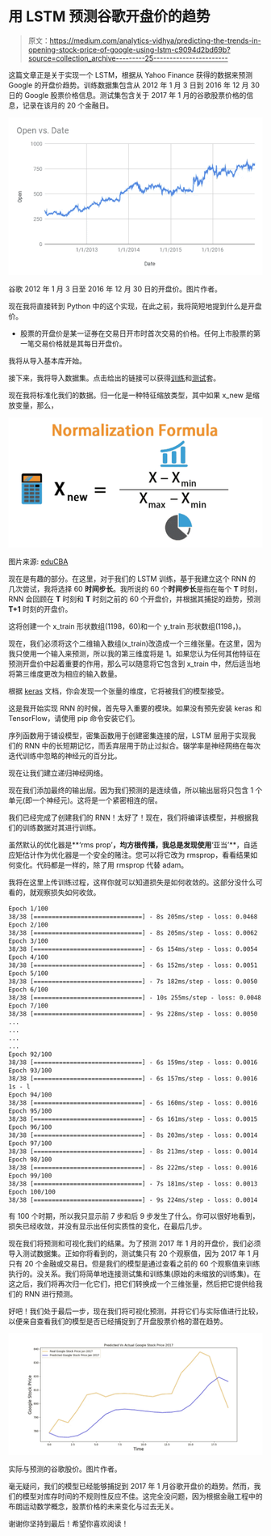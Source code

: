 # 用 LSTM 预测谷歌开盘价的趋势

> 原文：<https://medium.com/analytics-vidhya/predicting-the-trends-in-opening-stock-price-of-google-using-lstm-c9094d2bd69b?source=collection_archive---------25----------------------->

这篇文章正是关于实现一个 LSTM，根据从 Yahoo Finance 获得的数据来预测 Google 的开盘价趋势。训练数据集包含从 2012 年 1 月 3 日到 2016 年 12 月 30 日的 Google 股票价格信息。测试集包含关于 2017 年 1 月的谷歌股票价格的信息，记录在该月的 20 个金融日。

![](img/f6cd49d8d4aeef195c37c7143af3eb71.png)

谷歌 2012 年 1 月 3 日至 2016 年 12 月 30 日的开盘价。图片作者。

现在我将直接转到 Python 中的这个实现，在此之前，我将简短地提到什么是开盘价。

*   股票的开盘价是某一证券在交易日开市时首次交易的价格。任何上市股票的第一笔交易价格就是其每日开盘价。

我将从导入基本库开始。

接下来，我将导入数据集。点击给出的链接可以获得[训练](https://drive.google.com/file/d/1sMtdtOa5HN3wRbNwJrj70GvIDNs3lehJ/view?usp=sharing)和[测试](https://drive.google.com/file/d/1Tk3_4prJujEd-WwYYboDZnjVYhytNT-4/view?usp=sharing)套。

现在我将标准化我们的数据。归一化是一种特征缩放类型，其中如果 x_new 是缩放变量，那么，

![](img/f2de9151bd03322dd568d5ea80f46583.png)

图片来源: [eduCBA](https://www.google.com/url?sa=i&url=https%3A%2F%2Fwww.educba.com%2Fnormalization-formula%2F&psig=AOvVaw1S7j-t7neAMVI1F_ryLxKr&ust=1596650091220000&source=images&cd=vfe&ved=0CAMQjB1qFwoTCLDa3KaPgusCFQAAAAAdAAAAABAD)

现在是有趣的部分。在这里，对于我们的 LSTM 训练，基于我建立这个 RNN 的几次尝试，我将选择 60 **时间步长**。我所说的 60 个**时间步长**是指在每个 **T** 时刻，RNN 会回顾在 **T** 时刻和 **T** 时刻之前的 60 个开盘价，并根据其捕捉的趋势，预测 **T+1** 时刻的开盘价。

这将创建一个 x_train 形状数组(1198，60)和一个 y_train 形状数组(1198，)。

现在，我们必须将这个二维输入数组(x_train)改造成一个三维张量。在这里，因为我只使用一个输入来预测，所以我的第三维度将是 1。如果您认为任何其他特征在预测开盘价中起着重要的作用，那么可以随意将它包含到 x_train 中，然后适当地将第三维度更改为相应的输入数量。

根据 [keras](http://keras.io) 文档，你会发现一个张量的维度，它将被我们的模型接受。

这是我开始实现 RNN 的时候，首先导入重要的模块。如果没有预先安装 keras 和 TensorFlow，请使用 pip 命令安装它们。

序列函数用于铺设模型，密集函数用于创建密集连接的层，LSTM 层用于实现我们的 RNN 中的长短期记忆，而丢弃层用于防止过拟合。辍学率是神经网络在每次迭代训练中忽略的神经元的百分比。

现在让我们建立递归神经网络。

现在我们添加最终的输出层。因为我们预测的是连续值，所以输出层将只包含 1 个单元(即一个神经元)。这将是一个紧密相连的层。

我们已经完成了创建我们的 RNN！太好了！现在，我们将编译该模型，并根据我们的训练数据对其进行训练。

虽然默认的优化器是**‘rms prop’**，均方根传播，我总是发现使用**‘亚当’**，自适应矩估计作为优化器是一个安全的赌注。您可以将它改为 rmsprop，看看结果如何变化。代码都是一样的，除了用 rmsprop 代替 adam。

我将在这里上传训练过程，这样你就可以知道损失是如何收敛的。这部分没什么可看的，就观察损失如何收敛。

```
Epoch 1/100
38/38 [==============================] - 8s 205ms/step - loss: 0.0468
Epoch 2/100
38/38 [==============================] - 8s 205ms/step - loss: 0.0062
Epoch 3/100
38/38 [==============================] - 6s 154ms/step - loss: 0.0054
Epoch 4/100
38/38 [==============================] - 6s 152ms/step - loss: 0.0051
Epoch 5/100
38/38 [==============================] - 7s 182ms/step - loss: 0.0050
Epoch 6/100
38/38 [==============================] - 10s 255ms/step - loss: 0.0048
Epoch 7/100
38/38 [==============================] - 9s 228ms/step - loss: 0.0050
...
...
...
...
Epoch 92/100
38/38 [==============================] - 6s 159ms/step - loss: 0.0016
Epoch 93/100
38/38 [==============================] - 6s 157ms/step - loss: 0.0016 1s - l
Epoch 94/100
38/38 [==============================] - 6s 160ms/step - loss: 0.0016
Epoch 95/100
38/38 [==============================] - 6s 161ms/step - loss: 0.0015
Epoch 96/100
38/38 [==============================] - 8s 203ms/step - loss: 0.0014
Epoch 97/100
38/38 [==============================] - 8s 213ms/step - loss: 0.0014
Epoch 98/100
38/38 [==============================] - 8s 222ms/step - loss: 0.0016
Epoch 99/100
38/38 [==============================] - 7s 181ms/step - loss: 0.0013
Epoch 100/100
38/38 [==============================] - 9s 224ms/step - loss: 0.0014
```

有 100 个时期，所以我只显示前 7 步和后 9 步发生了什么。你可以很好地看到，损失已经收敛，并没有显示出任何实质性的变化，在最后几步。

现在我们将预测和可视化我们的结果。为了预测 2017 年 1 月的开盘价，我们必须导入测试数据集。正如你将看到的，测试集只有 20 个观察值，因为 2017 年 1 月只有 20 个金融或交易日。但是我们的模型是通过查看之前的 60 个观察值来训练执行的。没关系。我们将简单地连接测试集和训练集(原始的未缩放的训练集)。在这之后，我们将再次归一化它们，把它们转换成一个三维张量，然后把它提供给我们的 RNN 进行预测。

好吧！我们处于最后一步，现在我们将可视化预测，并将它们与实际值进行比较，以便亲自查看我们的模型是否已经捕捉到了开盘股票价格的潜在趋势。

![](img/e59e8b92fee17af48a623be6194b4f9b.png)

实际与预测的谷歌股价。图片作者。

毫无疑问，我们的模型已经能够捕捉到 2017 年 1 月谷歌开盘价的趋势。然而，我们的模型对库存时间的不规则性反应不佳。这完全没问题，因为根据金融工程中的布朗运动数学概念，股票价格的未来变化与过去无关。

谢谢你坚持到最后！希望你喜欢阅读！